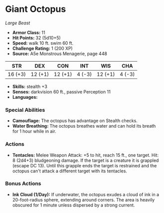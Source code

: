# Giant Octopus

*Large* *Beast*

- **Armor Class:** 11
- **Hit Points:** 32 (5d10+5)
- **Speed:** walk 10 ft. swim 60 ft.
- **Challenge Rating:** 1 (200 XP)
- **Source:** A5e Monstrous Menagerie, page 448

| STR | DEX | CON | INT | WIS | CHA |
| --- | --- | --- | --- | --- | --- |
| 16 (+3) | 12 (+1) | 12 (+1) | 4 (-3) | 12 (+1) | 4 (-3) |

- **Skills:** stealth +3
- **Senses:** darkvision 60 ft., passive Perception 11
- **Languages:** 

### Special Abilities

- **Camouflage:** The octopus has advantage on Stealth checks.
- **Water Breathing:** The octopus breathes water and can hold its breath for 1 hour while in air.

### Actions

- **Tentacles:** Melee Weapon Attack: +5 to hit, reach 15 ft., one target. Hit: 8 (2d4+3) bludgeoning damage. If the target is a creature  it is grappled (escape DC 13). Until this grapple ends  the target is restrained  and the octopus can't attack a different target with its tentacles.

### Bonus Actions

- **Ink Cloud (1/Day):** If underwater, the octopus exudes a cloud of ink in a 20-foot-radius sphere, extending around corners. The area is heavily obscured for 1 minute unless dispersed by a strong current.



